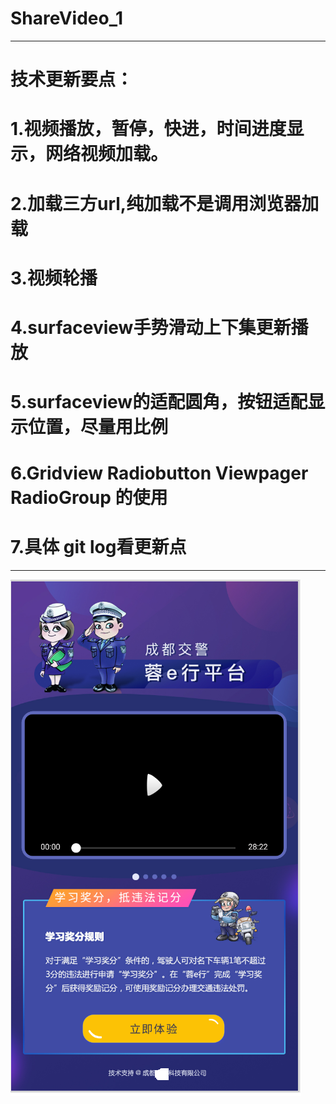 # ShareVideo_1
------------------------------------------------------

# 技术更新要点：

# 1.视频播放，暂停，快进，时间进度显示，网络视频加载。

# 2.加载三方url,纯加载不是调用浏览器加载

# 3.视频轮播

# 4.surfaceview手势滑动上下集更新播放

# 5.surfaceview的适配圆角，按钮适配显示位置，尽量用比例

# 6.Gridview Radiobutton Viewpager RadioGroup 的使用

# 7.具体 git log看更新点

-------------------------------------------------------


![](https://github.com/laiyuchenrushuang/ShareVideo_1/blob/master/VideoDemo/lizi.png)
